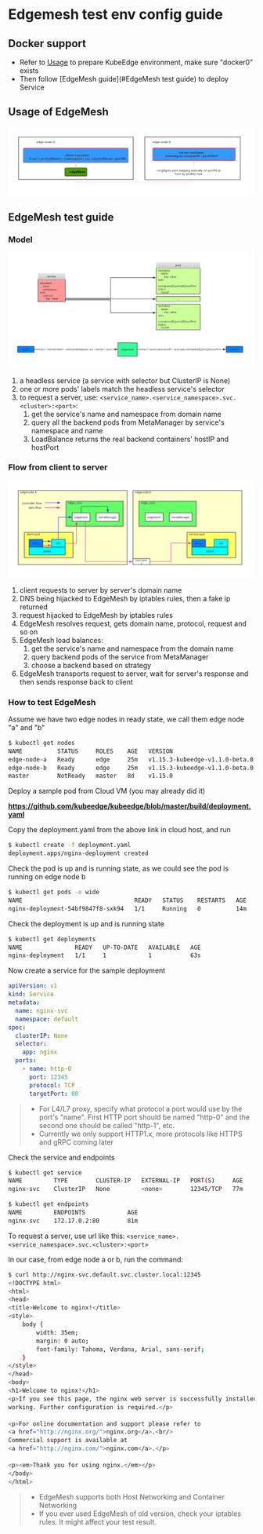 # Edgemesh test env config guide
## Docker support
* Refer to [Usage](./../setup/installer_setup.md) to prepare KubeEdge environment, make sure "docker0" exists
* Then follow [EdgeMesh guide](#EdgeMesh test guide) to deploy Service

## Usage of EdgeMesh
![edgemesh test env example](../images/edgemesh/edgemesh-test-env-example.png)

## EdgeMesh test guide
### Model
![model](../images/edgemesh/model.jpg)
1. a headless service (a service with selector but ClusterIP is None)
2. one or more pods' labels match the headless service's selector
3. to request a server, use: ```<service_name>.<service_namespace>.svc.<cluster>:<port>```:
    1. get the service's name and namespace from domain name
    2. query all the backend pods from MetaManager by service's namespace and name
    3. LoadBalance returns the real backend containers' hostIP and hostPort

### Flow from client to server
![flow](../images/edgemesh/endtoend-test-flow.jpg)
1. client requests to server by server's domain name
2. DNS being hijacked to EdgeMesh by iptables rules, then a fake ip returned
3. request hijacked to EdgeMesh by iptables rules
4. EdgeMesh resolves request, gets domain name, protocol, request and so on
5. EdgeMesh load balances:
    1. get the service's name and namespace from the domain name
    2. query backend pods of the service from MetaManager
    3. choose a backend based on strategy
6. EdgeMesh transports request to server, wait for server's response and then sends response back to client

### How to test EdgeMesh
Assume we have two edge nodes in ready state, we call them edge node "a" and "b"
```bash
$ kubectl get nodes
NAME          STATUS     ROLES    AGE   VERSION
edge-node-a   Ready      edge     25m   v1.15.3-kubeedge-v1.1.0-beta.0.358+0b7ac7172442b5-dirty
edge-node-b   Ready      edge     25m   v1.15.3-kubeedge-v1.1.0-beta.0.358+0b7ac7172442b5-dirty
master        NotReady   master   8d    v1.15.0
```
Deploy a sample pod from Cloud VM (you may already did it)

**https://github.com/kubeedge/kubeedge/blob/master/build/deployment.yaml**

Copy the deployment.yaml from the above link in cloud host, and run

```bash
$ kubectl create -f deployment.yaml
deployment.apps/nginx-deployment created
``` 
Check the pod is up and is running state, as we could see the pod is running on edge node b

```bash
$ kubectl get pods -o wide
NAME                                READY   STATUS    RESTARTS   AGE   IP           NODE          NOMINATED NODE   READINESS GATES
nginx-deployment-54bf9847f8-sxk94   1/1     Running   0          14m   172.17.0.2   edge-node-b   <none>           <none>
```

Check the deployment is up and is running state
```bash
$ kubectl get deployments
NAME               READY   UP-TO-DATE   AVAILABLE   AGE
nginx-deployment   1/1     1            1           63s
```

Now create a service for the sample deployment
```yaml
apiVersion: v1
kind: Service
metadata:
  name: nginx-svc
  namespace: default
spec:
  clusterIP: None
  selector:
    app: nginx
  ports:
    - name: http-0
      port: 12345
      protocol: TCP
      targetPort: 80
```
>* For L4/L7 proxy, specify what protocol a port would use by the port's "name". First HTTP port should be named "http-0" and the second one should be called "http-1", etc.
>* Currently we only support HTTP1.x, more protocols like HTTPS and gRPC coming later

Check the service and endpoints
```bash
$ kubectl get service
NAME         TYPE        CLUSTER-IP   EXTERNAL-IP   PORT(S)     AGE
nginx-svc    ClusterIP   None         <none>        12345/TCP   77m
```
```bash
$ kubectl get endpoints
NAME         ENDPOINTS            AGE
nginx-svc    172.17.0.2:80        81m
```

To request a server, use url like this: ```<service_name>.<service_namespace>.svc.<cluster>:<port>```

In our case, from edge node a or b, run the command:
```bash
$ curl http://nginx-svc.default.svc.cluster.local:12345
<!DOCTYPE html>
<html>
<head>
<title>Welcome to nginx!</title>
<style>
    body {
        width: 35em;
        margin: 0 auto;
        font-family: Tahoma, Verdana, Arial, sans-serif;
    }
</style>
</head>
<body>
<h1>Welcome to nginx!</h1>
<p>If you see this page, the nginx web server is successfully installed and
working. Further configuration is required.</p>

<p>For online documentation and support please refer to
<a href="http://nginx.org/">nginx.org</a>.<br/>
Commercial support is available at
<a href="http://nginx.com/">nginx.com</a>.</p>

<p><em>Thank you for using nginx.</em></p>
</body>
</html>
```
>* EdgeMesh supports both Host Networking and Container Networking
>* If you ever used EdgeMesh of old version, check your iptables rules. It might affect your test result.  